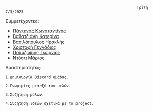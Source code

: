                                                               Τρίτη 7/3/2023                                                            

Συμμετέχοντες:
* [Πάντενας Κωνσταντίνος](https://github.com/acin4)
* [Βαβατζιάνη Κατερίνα](https://github.com/cathv99)
* [Βασιλόπουλος Ηρακλής](https://github.com/IraklisVas)
* [Χριστοφή Γεννάδιος](https://github.com/Gennadios15)
* [Πολυζωίδης Γεώργιος](https://github.com/georgepol01)
* Ντόστι Μάριος

Δραστηριότητες:

    1.Δημιουργία Discord ομάδας.

    2.Γνωριμίες μεταξύ των μελών.

    3.Συζήτηση ρόλων.

    4.Συζήτηση ιδεών σχετικά με το project.
